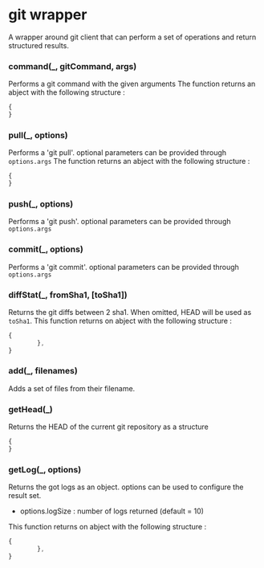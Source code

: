 # git wrapper
A wrapper around git client that can perform a set of operations and return structured results.
### command(_, gitCommand, args)
Performs a git command with the given arguments
The function returns an abject with the following structure : 
``` javascript
{ 
}
```
### pull(_, options)
Performs a 'git pull'.
optional parameters can be provided through `options.args`
The function returns an abject with the following structure : 
``` javascript
{ 
}
```
### push(_, options)
Performs a 'git push'.
optional parameters can be provided through `options.args`
### commit(_, options)
Performs a 'git commit'.
optional parameters can be provided through `options.args`
### diffStat(_, fromSha1, [toSha1])
Returns the git diffs between 2 sha1. When omitted, HEAD will be used as `toSha1`.
This function returns on abject with the following structure : 
``` javascript
{
		},
}
```
### add(_, filenames)
Adds a set of files from their filename.
### getHead(_)
Returns the HEAD of the current git repository as a structure 
``` javascript
{ 
}

```
### getLog(_, options)
Returns the got logs as an object.
options can be used to configure the result set.
- options.logSize : number of logs returned (default = 10)

This function returns on abject with the following structure : 
``` javascript
{
		},
}
```
